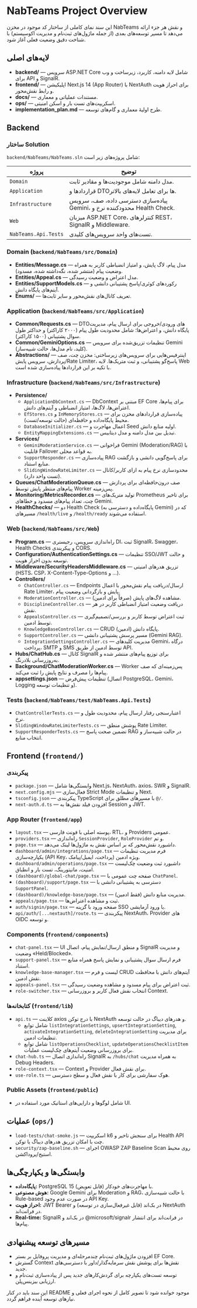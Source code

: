 # NabTeams Project Overview

این سند نمای کاملی از ساختار کد موجود در مخزن NabTeams و نقش هر جزء ارائه می‌دهد تا مسیر توسعه‌های بعدی (از جمله ماژول‌های ثبت‌نام و مدیریت اکوسیستم) با شناخت دقیق وضعیت فعلی آغاز شود.

## لایه‌های اصلی

- **backend/** — سرویس ASP.NET Core شامل لایه دامنه، کاربرد، زیرساخت و وب برای API و SignalR.
- **frontend/** — اپلیکیشن Next.js 14 (App Router) با NextAuth برای احراز هویت و رابط نقش‌محور.
- **docs/** — مستندات عملیاتی و معماری.
- **ops/** — اسکریپت‌های تست بار و اسکن امنیتی.
- **implementation_plan.md** — طرح اولیهٔ معماری و گام‌های توسعه.

## Backend

### ساختار Solution

`backend/NabTeams/NabTeams.sln` شامل پروژه‌های زیر است:

| پروژه | توضیح |
| --- | --- |
| `Domain` | مدل دامنه شامل موجودیت‌ها و مقادیر ثابت. |
| `Application` | قراردادها و DTOها برای تعامل لایه‌های بالاتر. |
| `Infrastructure` | پیاده‌سازی دسترسی داده، صف، سرویس Gemini، محدودکننده نرخ و Health Check. |
| `Web` | میزبان ASP.NET Core، کنترلرهای REST، SignalR و Middleware. |
| `NabTeams.Api.Tests` | تست‌های واحد سرویس‌های کلیدی. |

### Domain (`backend/NabTeams/src/Domain`)

- **Entities/Message.cs** — مدل پیام، لاگ پایش، و امتیاز انضباطی کاربر به همراه وضعیت پیام (منتشر شده، نگه‌داشته شده، مسدود). 
- **Entities/Appeal.cs** — مدل اعتراض و وضعیت رسیدگی. 
- **Entities/SupportModels.cs** — رکوردهای کوئری/پاسخ پشتیبانی دانشی و آیتم‌های پایگاه دانش. 
- **Enums/** — تعریف کانال‌های نقش‌محور و سایر ثابت‌ها.

### Application (`backend/NabTeams/src/Application`)

- **Common/Requests.cs** — DTOهای ورودی/خروجی برای ارسال پیام، مدیریت پایگاه دانش، و اعتراض‌ها؛ شامل محدودیت طول پیام (۲۰۰۰ کاراکتر) و حداکثر طول سوال پشتیبانی (۱۵۰۰ کاراکتر).
- **Common/GeminiOptions.cs** — تنظیمات تزریق‌شده برای سرویس Gemini (کلید، نام مدل‌ها، حالت شبیه‌ساز).
- **Abstractions/** — اینترفیس‌هایی برای سرویس‌های زیرساختی: مخزن چت، صف پردازش، سرویس پایش/Rate Limiter، پاسخ‌گو پشتیبانی، و ثبت متریک‌ها. لایه Web با تکیه بر این قراردادها پیاده‌سازی شده است.

### Infrastructure (`backend/NabTeams/src/Infrastructure`)

- **Persistence/**
  - `ApplicationDbContext.cs` — DbContext مبتنی بر EF Core برای پیام‌ها، اعتراض‌ها، لاگ‌ها، امتیاز انضباطی و آیتم‌های دانش.
  - `EfStores.cs` و `InMemoryStores.cs` — پیاده‌سازی قراردادهای مخزن برای محیط پایگاه‌داده و حافظه‌ای (حالت توسعه/تست).
  - `DatabaseInitializer.cs` — اعمال مهاجرت و Seed اولیه منابع دانش.
  - `EntityMappingExtensions.cs` — تبدیل بین مدل دامنه و مدل دیتابیس.
- **Services/**
  - `GeminiModerationService.cs` — فراخوانی Gemini (Moderation/RAG) با قابلیت Failover به قواعد محلی.
  - `SupportResponder.cs` — پیاده‌سازی RAG برای پاسخ‌گویی دانشی و بازگشت منابع استناد.
  - `SlidingWindowRateLimiter.cs` — محدودسازی نرخ پیام به ازای کاربر/کانال (تست واحد دارد).
- **Queues/ChatModerationQueue.cs** — صف درون‌حافظه‌ای برای پردازش پیام‌های منتظر پایش توسط Worker پس‌زمینه.
- **Monitoring/MetricsRecorder.cs** — تولید متریک‌های Prometheus برای تاخیر چت، تعداد پیام‌های مسدود و خطاهای Gemini.
- **HealthChecks/** — دو Health Check (پایگاه‌داده و دسترسی به Gemini) که در مسیرهای `/health/live` و `/health/ready` استفاده می‌شوند.

### Web (`backend/NabTeams/src/Web`)

- **Program.cs** — راه‌اندازی سرویس، رجیستری DI، ثبت SignalR، Swagger، Health Checks و پیکربندی CORS.
- **Configuration/AuthenticationSettings.cs** — تنظیمات SSO/JWT و حالت توسعه بدون احراز هویت.
- **Middleware/SecurityHeadersMiddleware.cs** — تزریق هدرهای امنیتی (HSTS، CSP، X-Content-Type-Options و ...).
- **Controllers/**
  - `ChatController.cs` — Endpoints ارسال/دریافت پیام نقش‌محور با اعمال Rate Limiter، پایش و بازگردانی وضعیت پیام.
  - `ModerationController.cs` — مشاهده لاگ‌های پایش (صرفاً برای ادمین).
  - `DisciplineController.cs` — دریافت وضعیت امتیاز انضباطی کاربر در هر نقش.
  - `AppealsController.cs` — ثبت اعتراض توسط کاربر و بررسی/تصمیم‌گیری توسط ادمین.
  - `KnowledgeBaseController.cs` — CRUD پایگاه دانش (ادمین).
  - `SupportController.cs` — مسیر پرسش پشتیبانی دانشی (Gemini RAG).
  - `IntegrationSettingsController.cs` — مدیریت کلیدهای Gemini، درگاه پرداخت، SMTP و SMS توسط ادمین از طریق API.
- **Hubs/ChatHub.cs** — کانال SignalR برای توزیع پیام‌های منتشر شده و به‌روزرسانی بلادرنگ.
- **Background/ChatModerationWorker.cs** — Worker پس‌زمینه‌ای که صف پیام‌ها را مصرف و نتایج پایش را ثبت می‌کند.
- **appsettings.json** — تنظیمات پیش‌فرض (اتصال PostgreSQL، Gemini، Logging و تنظیمات توسعه).

### Tests (`backend/NabTeams/test/NabTeams.Api.Tests`)

- `ChatControllerTests.cs` — اعتبارسنجی رفتار ارسال پیام، محدودیت طول و نرخ.
- `SlidingWindowRateLimiterTests.cs` — پوشش منطق Rate Limiter.
- `SupportResponderTests.cs` — تضمین صحت پاسخ RAG در حالت شبیه‌ساز و انتخاب منابع.

## Frontend (`frontend/`)

### پیکربندی

- `package.json` — وابستگی‌ها شامل Next.js، NextAuth، axios، SWR و SignalR.
- `next.config.mjs` — فعال‌سازی Strict Mode و تنظیمات Next.
- `tsconfig.json` — پیکربندی TypeScript با مسیرهای مطلق برای `@/`.
- `next-auth.d.ts` — افزودن فیلد نقش‌ها به Session و JWT.

### App Router (`frontend/app`)

- `layout.tsx` — پوسته اصلی با فونت فارسی، RTL، و Providers عمومی.
- `providers.tsx` — راه‌اندازی `SessionProvider`, `RoleProvider` و تم.
- `page.tsx` — داشبورد نقش‌محور که بر اساس نقش به ماژول‌ها لینک می‌دهد.
- `dashboard/admin/integrations/page.tsx` — فرم مدیریت تنظیمات یکپارچه‌سازی (API Key، پرداخت، ایمیل/پیامک) ویژه ادمین.
- `dashboard/admin/operations/page.tsx` — داشبورد ثبت وضعیت چک‌لیست امنیت، مانیتورینگ، تست بار و انطباق.
- `(dashboard)/global-chat/page.tsx` — صفحه چت عمومی با `ChatPanel`.
- `(dashboard)/support/page.tsx` — دسترسی به پشتیبانی دانشی با `SupportPanel`.
- `(dashboard)/knowledge-base/page.tsx` — مدیریت منابع دانش (فقط ادمین).
- `appeals/page.tsx` — ثبت و مشاهده اعتراض‌ها.
- `auth/signin/page.tsx` — صفحه ورود با گزینه SSO یا ورود آزمایشی.
- `api/auth/[...nextauth]/route.ts` — پیکربندی NextAuth، Provider های OIDC و توسعه.

### Components (`frontend/components`)

- `chat-panel.tsx` — UI و منطق ارسال/نمایش پیام، اتصال SignalR و مدیریت وضعیت «Held/Blocked».
- `support-panel.tsx` — فرم ارسال سوال پشتیبانی و نمایش پاسخ همراه منابع استناد.
- `knowledge-base-manager.tsx` — لیست و فرم CRUD آیتم‌های دانش با محافظت نقش ادمین.
- `appeals-panel.tsx` — ثبت اعتراض برای پیام مسدود و مشاهده وضعیت رسیدگی.
- `role-switcher.tsx` — انتخاب نقش فعال کاربر و بروزرسانی Context.

### کتابخانه‌ها (`frontend/lib`)

- `api.ts` — کلاینت axios با درج توکن NextAuth و هدرهای دیباگ در حالت توسعه.
  - شامل توابع `listIntegrationSettings`, `upsertIntegrationSetting`, `activateIntegrationSetting`, `deleteIntegrationSetting` برای مدیریت تنظیمات ادمین.
  - شامل توابع `listOperationsChecklist`, `updateOperationsChecklistItem` برای بروزرسانی وضعیت آیتم‌های چک‌لیست عملیات.
- `chat-hub.ts` — راه‌اندازی اتصال SignalR به `/hubs/chat` به همراه مدیریت Debug Headers.
- `role-context.tsx` — Context و Provider برای نقش فعال.
- `use-role.ts` — هوک سفارشی برای کار با نقش فعال و سطح دسترسی.

### Public Assets (`frontend/public`)

- شامل لوگوها و دارایی‌های استاتیک مورد استفاده در UI.

## عملیات (`ops/`)

- `load-tests/chat-smoke.js` — اسکریپت k6 برای سنجش تاخیر و Health API چت با امکان تزریق هدرهای دیباگ یا توکن.
- `security/zap-baseline.sh` — اجرای OWASP ZAP Baseline Scan روی محیط استیج/پروداکشن.

## وابستگی‌ها و یکپارچگی‌ها

- **پایگاه‌داده:** PostgreSQL 15 (قابل تعویض) با مهاجرت‌های خودکار.
- **هوش مصنوعی:** Google Gemini برای Moderation و RAG، با حالت شبیه‌سازی Rule-based در صورت عدم وجود API Key.
- **احراز هویت:** JWT Bearer در بک‌اند (قابل غیرفعال‌سازی در توسعه) و NextAuth در فرانت‌اند.
- **Real-time:** SignalR در بک‌اند و @microsoft/signalr در فرانت‌اند برای انتشار پیام‌ها.

## مسیرهای توسعه پیشنهادی

- افزودن ماژول‌های ثبت‌نام چندمرحله‌ای و مدیریت پروفایل بر بستر EF Core.
- گسترش Context نقش‌ها برای پوشش نقش سرمایه‌گذار/داور با دسترسی‌های جدید.
- توسعه تست‌های یکپارچه برای گردش‌کارهای جدید پس از پیاده‌سازی ثبت‌نام و ارزیابی بیزینس‌پلن.

این سند باید در کنار README موجود خوانده شود تا تصویر کامل از نحوه اجرای فعلی و نیازهای توسعه آینده فراهم گردد.
